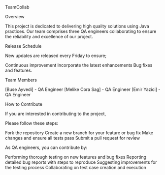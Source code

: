 TeamCollab

Overview

This project is dedicated to delivering high quality solutions using Java practices.
Our team comprises three QA engineers collaborating to ensure the reliability and excellence of our project.

Release Schedule

New updates are released every Friday to ensure;

Continuous improvement
Incorporate the latest enhancements
Bug fixes and features.

Team Members

[Buse Ayvedi] - QA Engineer 
[Melike Cora Sag] - QA Engineer
[Emir Yazici] - QA Engineer

How to Contribute

If you are interested in contributing to the project,

Please follow these steps:

Fork the repository
Create a new branch for your feature or bug fix
Make changes and ensure all tests pass
Submit a pull request for review

As QA engineers, you can contribute by:

Performing thorough testing on new features and bug fixes
Reporting detailed bug reports with steps to reproduce
Suggesting improvements for the testing process
Collaborating on test case creation and execution
